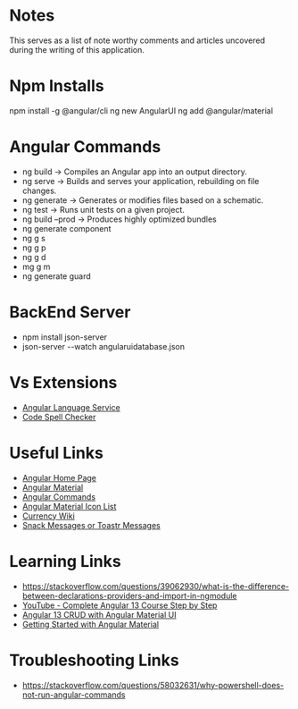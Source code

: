 # Notes
This serves as a list of note worthy comments and articles uncovered during the writing of this application.

# Npm Installs
npm install -g @angular/cli
ng new AngularUI
ng add @angular/material

# Angular Commands
* ng build -> Compiles an Angular app into an output directory.
* ng serve -> Builds and serves your application, rebuilding on file changes.
* ng generate -> Generates or modifies files based on a schematic.
* ng test -> Runs unit tests on a given project.
* ng build –prod -> Produces highly optimized bundles
* ng generate component <componentName>
* ng g s <serviceName>
* ng g p <pipeName>
* ng g d <directiveName>
* mg g m <moduleName>
* ng generate guard <guardName>

# BackEnd Server
* npm install json-server
* json-server --watch angularuidatabase.json

# Vs Extensions
* [Angular Language Service](https://marketplace.visualstudio.com/items?itemName=Angular.ng-template)
* [Code Spell Checker](https://marketplace.visualstudio.com/items?itemName=streetsidesoftware.code-spell-checker)

# Useful Links
* [Angular Home Page](https://angular.io/start)
* [Angular Material](https://material.angular.io/components/categories)
* [Angular Commands](https://angular.io/cli/generate)
* [Angular Material Icon List](https://www.angularjswiki.com/angular/angular-material-icons-list-mat-icon-list/)
* [Currency Wiki](https://www.angularjswiki.com/angular/angular-currency-pipe-formatting-currency-in-angular/)
* [Snack Messages or Toastr Messages](https://edupala.com/how-to-implement-angular-material-snackbar/)

# Learning Links
* https://stackoverflow.com/questions/39062930/what-is-the-difference-between-declarations-providers-and-import-in-ngmodule
* [YouTube - Complete Angular 13 Course Step by Step](https://www.youtube.com/playlist)
* [Angular 13 CRUD with Angular Material UI](https://www.youtube.com/watch?v=jGbP620NahE)
* [Getting Started with Angular Material](https://melissahoughton.dev/2020/07/12/angular-material.html)

# Troubleshooting Links
* https://stackoverflow.com/questions/58032631/why-powershell-does-not-run-angular-commands